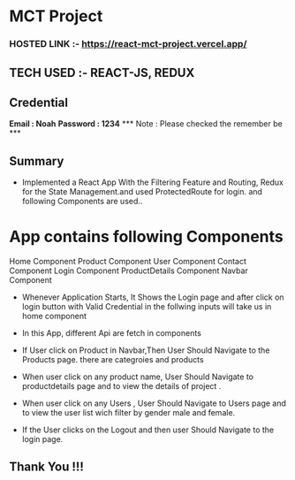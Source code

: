 # MCT Project 

### HOSTED LINK :- https://react-mct-project.vercel.app/

## TECH USED :- REACT-JS, REDUX 

## Credential

**Email : Noah**
**Password : 1234**
*** Note : Please checked the remember be ***

## Summary

- Implemented a React App With the Filtering Feature and  Routing, Redux for the State Management.and used ProtectedRoute for login.
and following Components are used..

# App contains following Components

Home Component
Product Component
User Component
Contact Component
Login Component
ProductDetails Component
Navbar Component

- Whenever Application Starts, It Shows the Login page and  after  click on login button with Valid Credential  in the follwing inputs  will take us in home component

-  In this App, different  Api are fetch in components

-  If User click on Product  in Navbar,Then User Should Navigate to the Products page. there are categroies and products 

- When  user click on any product name, User Should Navigate  to productdetails page  and  to view the details of project .

-  When  user click on any Users , User Should Navigate  to Users page   and  to view the  user list wich filter by gender male and female.


- If the  User clicks on the Logout  and then user  Should Navigate to the login page.

## Thank You !!!